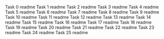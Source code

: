 Task 0 readme
Task 1 readme
Task 2 readme
Task 3 readme
Task 4 readme
Task 5 readme
Task 6 readme
Task 7 readme
Task 8 readme
Task 9 readme
Task 10 readme
Task 11 readme
Task 12 readme
Task 13 readme
Task 14 readme
Task 15 readme
 Task 16 readme
Task 17 readme
Task 18 readme
Task 19 readme
Task 20 readme
Task 21 readme
Task 22 readme
Task 23 readme
Task 24 readme
Task 25 readme
